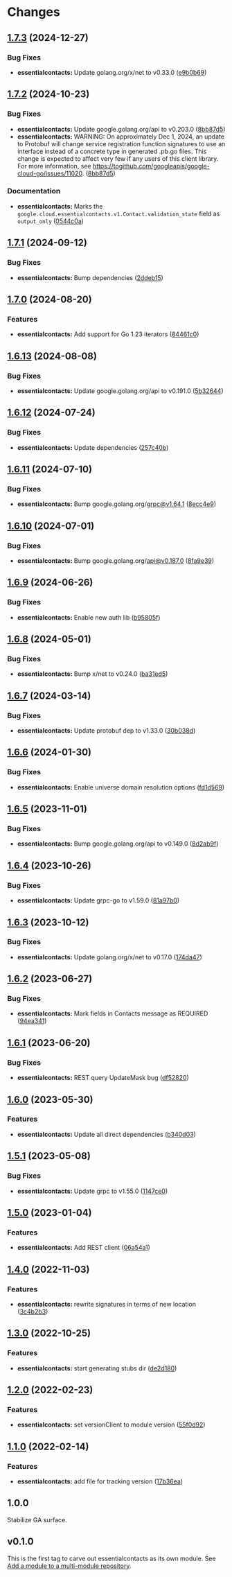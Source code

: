 # Changes

## [1.7.3](https://github.com/googleapis/google-cloud-go/compare/essentialcontacts/v1.7.2...essentialcontacts/v1.7.3) (2024-12-27)


### Bug Fixes

* **essentialcontacts:** Update golang.org/x/net to v0.33.0 ([e9b0b69](https://github.com/googleapis/google-cloud-go/commit/e9b0b69644ea5b276cacff0a707e8a5e87efafc9))

## [1.7.2](https://github.com/googleapis/google-cloud-go/compare/essentialcontacts/v1.7.1...essentialcontacts/v1.7.2) (2024-10-23)


### Bug Fixes

* **essentialcontacts:** Update google.golang.org/api to v0.203.0 ([8bb87d5](https://github.com/googleapis/google-cloud-go/commit/8bb87d56af1cba736e0fe243979723e747e5e11e))
* **essentialcontacts:** WARNING: On approximately Dec 1, 2024, an update to Protobuf will change service registration function signatures to use an interface instead of a concrete type in generated .pb.go files. This change is expected to affect very few if any users of this client library. For more information, see https://togithub.com/googleapis/google-cloud-go/issues/11020. ([8bb87d5](https://github.com/googleapis/google-cloud-go/commit/8bb87d56af1cba736e0fe243979723e747e5e11e))


### Documentation

* **essentialcontacts:** Marks the `google.cloud.essentialcontacts.v1.Contact.validation_state` field as `output_only` ([0544c0a](https://github.com/googleapis/google-cloud-go/commit/0544c0a920d853a90e0f7115a96389cd06067830))

## [1.7.1](https://github.com/googleapis/google-cloud-go/compare/essentialcontacts/v1.7.0...essentialcontacts/v1.7.1) (2024-09-12)


### Bug Fixes

* **essentialcontacts:** Bump dependencies ([2ddeb15](https://github.com/googleapis/google-cloud-go/commit/2ddeb1544a53188a7592046b98913982f1b0cf04))

## [1.7.0](https://github.com/googleapis/google-cloud-go/compare/essentialcontacts/v1.6.13...essentialcontacts/v1.7.0) (2024-08-20)


### Features

* **essentialcontacts:** Add support for Go 1.23 iterators ([84461c0](https://github.com/googleapis/google-cloud-go/commit/84461c0ba464ec2f951987ba60030e37c8a8fc18))

## [1.6.13](https://github.com/googleapis/google-cloud-go/compare/essentialcontacts/v1.6.12...essentialcontacts/v1.6.13) (2024-08-08)


### Bug Fixes

* **essentialcontacts:** Update google.golang.org/api to v0.191.0 ([5b32644](https://github.com/googleapis/google-cloud-go/commit/5b32644eb82eb6bd6021f80b4fad471c60fb9d73))

## [1.6.12](https://github.com/googleapis/google-cloud-go/compare/essentialcontacts/v1.6.11...essentialcontacts/v1.6.12) (2024-07-24)


### Bug Fixes

* **essentialcontacts:** Update dependencies ([257c40b](https://github.com/googleapis/google-cloud-go/commit/257c40bd6d7e59730017cf32bda8823d7a232758))

## [1.6.11](https://github.com/googleapis/google-cloud-go/compare/essentialcontacts/v1.6.10...essentialcontacts/v1.6.11) (2024-07-10)


### Bug Fixes

* **essentialcontacts:** Bump google.golang.org/grpc@v1.64.1 ([8ecc4e9](https://github.com/googleapis/google-cloud-go/commit/8ecc4e9622e5bbe9b90384d5848ab816027226c5))

## [1.6.10](https://github.com/googleapis/google-cloud-go/compare/essentialcontacts/v1.6.9...essentialcontacts/v1.6.10) (2024-07-01)


### Bug Fixes

* **essentialcontacts:** Bump google.golang.org/api@v0.187.0 ([8fa9e39](https://github.com/googleapis/google-cloud-go/commit/8fa9e398e512fd8533fd49060371e61b5725a85b))

## [1.6.9](https://github.com/googleapis/google-cloud-go/compare/essentialcontacts/v1.6.8...essentialcontacts/v1.6.9) (2024-06-26)


### Bug Fixes

* **essentialcontacts:** Enable new auth lib ([b95805f](https://github.com/googleapis/google-cloud-go/commit/b95805f4c87d3e8d10ea23bd7a2d68d7a4157568))

## [1.6.8](https://github.com/googleapis/google-cloud-go/compare/essentialcontacts/v1.6.7...essentialcontacts/v1.6.8) (2024-05-01)


### Bug Fixes

* **essentialcontacts:** Bump x/net to v0.24.0 ([ba31ed5](https://github.com/googleapis/google-cloud-go/commit/ba31ed5fda2c9664f2e1cf972469295e63deb5b4))

## [1.6.7](https://github.com/googleapis/google-cloud-go/compare/essentialcontacts/v1.6.6...essentialcontacts/v1.6.7) (2024-03-14)


### Bug Fixes

* **essentialcontacts:** Update protobuf dep to v1.33.0 ([30b038d](https://github.com/googleapis/google-cloud-go/commit/30b038d8cac0b8cd5dd4761c87f3f298760dd33a))

## [1.6.6](https://github.com/googleapis/google-cloud-go/compare/essentialcontacts/v1.6.5...essentialcontacts/v1.6.6) (2024-01-30)


### Bug Fixes

* **essentialcontacts:** Enable universe domain resolution options ([fd1d569](https://github.com/googleapis/google-cloud-go/commit/fd1d56930fa8a747be35a224611f4797b8aeb698))

## [1.6.5](https://github.com/googleapis/google-cloud-go/compare/essentialcontacts/v1.6.4...essentialcontacts/v1.6.5) (2023-11-01)


### Bug Fixes

* **essentialcontacts:** Bump google.golang.org/api to v0.149.0 ([8d2ab9f](https://github.com/googleapis/google-cloud-go/commit/8d2ab9f320a86c1c0fab90513fc05861561d0880))

## [1.6.4](https://github.com/googleapis/google-cloud-go/compare/essentialcontacts/v1.6.3...essentialcontacts/v1.6.4) (2023-10-26)


### Bug Fixes

* **essentialcontacts:** Update grpc-go to v1.59.0 ([81a97b0](https://github.com/googleapis/google-cloud-go/commit/81a97b06cb28b25432e4ece595c55a9857e960b7))

## [1.6.3](https://github.com/googleapis/google-cloud-go/compare/essentialcontacts/v1.6.2...essentialcontacts/v1.6.3) (2023-10-12)


### Bug Fixes

* **essentialcontacts:** Update golang.org/x/net to v0.17.0 ([174da47](https://github.com/googleapis/google-cloud-go/commit/174da47254fefb12921bbfc65b7829a453af6f5d))

## [1.6.2](https://github.com/googleapis/google-cloud-go/compare/essentialcontacts/v1.6.1...essentialcontacts/v1.6.2) (2023-06-27)


### Bug Fixes

* **essentialcontacts:** Mark fields in Contacts message as REQUIRED ([94ea341](https://github.com/googleapis/google-cloud-go/commit/94ea3410e233db6040a7cb0a931948f1e3bb4c9a))

## [1.6.1](https://github.com/googleapis/google-cloud-go/compare/essentialcontacts/v1.6.0...essentialcontacts/v1.6.1) (2023-06-20)


### Bug Fixes

* **essentialcontacts:** REST query UpdateMask bug ([df52820](https://github.com/googleapis/google-cloud-go/commit/df52820b0e7721954809a8aa8700b93c5662dc9b))

## [1.6.0](https://github.com/googleapis/google-cloud-go/compare/essentialcontacts/v1.5.1...essentialcontacts/v1.6.0) (2023-05-30)


### Features

* **essentialcontacts:** Update all direct dependencies ([b340d03](https://github.com/googleapis/google-cloud-go/commit/b340d030f2b52a4ce48846ce63984b28583abde6))

## [1.5.1](https://github.com/googleapis/google-cloud-go/compare/essentialcontacts/v1.5.0...essentialcontacts/v1.5.1) (2023-05-08)


### Bug Fixes

* **essentialcontacts:** Update grpc to v1.55.0 ([1147ce0](https://github.com/googleapis/google-cloud-go/commit/1147ce02a990276ca4f8ab7a1ab65c14da4450ef))

## [1.5.0](https://github.com/googleapis/google-cloud-go/compare/essentialcontacts/v1.4.0...essentialcontacts/v1.5.0) (2023-01-04)


### Features

* **essentialcontacts:** Add REST client ([06a54a1](https://github.com/googleapis/google-cloud-go/commit/06a54a16a5866cce966547c51e203b9e09a25bc0))

## [1.4.0](https://github.com/googleapis/google-cloud-go/compare/essentialcontacts/v1.3.0...essentialcontacts/v1.4.0) (2022-11-03)


### Features

* **essentialcontacts:** rewrite signatures in terms of new location ([3c4b2b3](https://github.com/googleapis/google-cloud-go/commit/3c4b2b34565795537aac1661e6af2442437e34ad))

## [1.3.0](https://github.com/googleapis/google-cloud-go/compare/essentialcontacts/v1.2.0...essentialcontacts/v1.3.0) (2022-10-25)


### Features

* **essentialcontacts:** start generating stubs dir ([de2d180](https://github.com/googleapis/google-cloud-go/commit/de2d18066dc613b72f6f8db93ca60146dabcfdcc))

## [1.2.0](https://github.com/googleapis/google-cloud-go/compare/essentialcontacts/v1.1.0...essentialcontacts/v1.2.0) (2022-02-23)


### Features

* **essentialcontacts:** set versionClient to module version ([55f0d92](https://github.com/googleapis/google-cloud-go/commit/55f0d92bf112f14b024b4ab0076c9875a17423c9))

## [1.1.0](https://github.com/googleapis/google-cloud-go/compare/essentialcontacts/v1.0.0...essentialcontacts/v1.1.0) (2022-02-14)


### Features

* **essentialcontacts:** add file for tracking version ([17b36ea](https://github.com/googleapis/google-cloud-go/commit/17b36ead42a96b1a01105122074e65164357519e))

## 1.0.0

Stabilize GA surface.

## v0.1.0

This is the first tag to carve out essentialcontacts as its own module. See
[Add a module to a multi-module repository](https://github.com/golang/go/wiki/Modules#is-it-possible-to-add-a-module-to-a-multi-module-repository).
